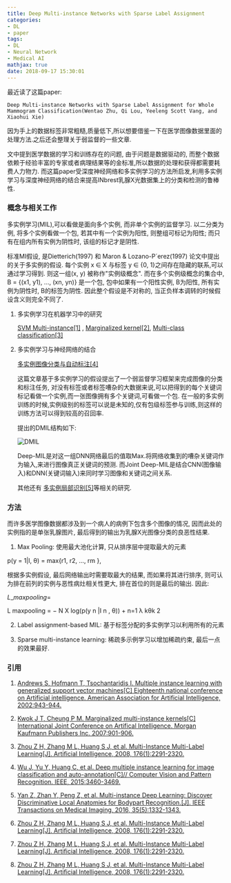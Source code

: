 ```yaml
---
title: Deep Multi-instance Networks with Sparse Label Assignment
categories:
- DL
- paper
tags:
- DL
- Neural Network
- Medical AI
mathjax: true
date: 2018-09-17 15:30:01
---
```


最近读了这篇paper: 

    Deep Multi-instance Networks with Sparse Label Assignment for Whole Mammogram Classification(Wentao Zhu, Qi Lou, Yeeleng Scott Vang, and Xiaohui Xie)

因为手上的数据标签非常粗糙,质量低下,所以想要借鉴一下在医学图像数据里面的处理方法.之后还会整理关于弱监督的一些文章.

文中提到医学数据的学习和训练存在的问题, 由于问题是数据驱动的, 而整个数据依赖于经验丰富的专家或者病理结果等的金标准,所以数据的处理和获得都需要耗费人力物力.
而这篇paper受深度神经网络和多实例学习的方法所启发,利用多实例学习与深度神经网络的结合来提高INbrest乳腺X光数据集上的分类和检测的鲁棒性.


<!--more-->


### 概念与相关工作

多实例学习(MIL),可以看做是面向多个实例, 而非单个实例的监督学习. 以二分类为例, 将多个实例看做一个包, 若其中有一个实例为阳性, 则整组可标记为阳性; 而只有在组内所有实例为阴性时, 该组的标记才是阴性. 

标准MI假设, 是Dietterich(1997) 和 Maron & Lozano-P´erez(1997) 论文中提出的关于多实例的假设. 每个实例 x ∈ X 与标签 y ∈ {0, 1}之间存在隐藏的联系,可以通过学习得到. 则这一组(x, y) 被称作"实例级概念". 而在多个实例级概念的集合中,  B = {(x1, y1), …, (xn, yn)} 是一个包, 包中如果有一个阳性实例, B为阳性, 所有实例为阴性时, B的标签为阴性. 因此整个假设是不对称的, 当正负样本调转的时候假设含义则完全不同了.

1. 多实例学习在机器学习中的研究
	
    [SVM Multi-instance[1]](#ref1) , [Marginalized kernel[2]](#ref2), [Multi-class classification[3]](#ref2)
    

2. 多实例学习与神经网络的结合 

	[多实例图像分类与自动标注[4]](#ref4)

    这篇文章基于多实例学习的假设提出了一个弱监督学习框架来完成图像的分类和标注任务, 对没有标签或者标签嘈杂的大数据来说,可以把得到的每个关键词标记看做一个实例,而一张图像拥有多个关键词,可看做一个包.
    在一般的多实例训练的时候,实例级别的标签可以说是未知的,仅有包级标签参与训练,则这样的训练方法可以得到较高的召回率.

    提出的DMIL结构如下:

    ![DMIL](multi-1.png)

    Deep-MIL是对这一组DNN网络最后的值取Max.将网络收集到的嘈杂关键词作为输入,来进行图像真正关键词的预测.
    而Joint Deep-MIL是结合CNN(图像输入)和DNN(关键词输入)来同时学习图像和关键词之间关系.

    其他还有 [多实例局部识别[5]](#ref5)等相关的研究.


### 方法

而许多医学图像数据都涉及到一个病人的病例下包含多个图像的情况, 因而此处的实例指的是单张乳腺图片, 最后得到的输出为乳腺X光图像分类的良恶性结果.

1. Max Pooling: 使用最大池化计算, 只从排序层中提取最大的元素
 
p(y = 1|I, θ) = max{r1, r2, ..., rm },

根据多实例假设, 最后网络输出时需要取最大的结果, 而如果将其进行排序, 则可认为排在前列的实例与恶性病灶相关性更大, 排在首位的则是最后的输出. 因此:

${
L\_{maxpooling} = 
}$


L maxpooling = −
N
X
log(p(y n |I n , θ)) +
n=1
λ
kθk 2

2. Label assignment-based MIL: 基于标签分配的多实例学习以利用所有的元素




3. Sparse multi-instance learning: 稀疏多示例学习以增加稀疏约束, 最后一点的效果最好.






### 引用 

1. <a id="ref1" href="https://www.researchgate.net/publication/2838430_Multiple_Instance_Learning_with_Generalized_Support_Vector_Machines">Andrews S, Hofmann T, Tsochantaridis I. Multiple instance learning with generalized support vector machines[C] Eighteenth national conference on Artificial intelligence. American Association for Artificial Intelligence, 2002:943-944.</a>

2. <a id="ref2" href="https://dl.acm.org/citation.cfm?id=1625421">Kwok J T, Cheung P M. Marginalized multi-instance kernels[C] International Joint Conference on Artifical Intelligence. Morgan Kaufmann Publishers Inc. 2007:901-906.</a>


3. <a id="ref3" href="https://arxiv.org/pdf/0808.3231.pdf">Zhou Z H, Zhang M L, Huang S J, et al. Multi-Instance Multi-Label Learning[J]. Artificial Intelligence, 2008, 176(1):2291-2320.</a>
<!-- (h) -->

4. <a id="ref4" href="https://ieeexplore.ieee.org/document/7298968/">Wu J, Yu Y, Huang C, et al. Deep multiple instance learning for image classification and auto-annotation[C]// Computer Vision and Pattern Recognition. IEEE, 2015:3460-3469.</a>


5. <a id="ref5" href="https://www.researchgate.net/publication/293012616_Multi-Instance_Deep_Learning_Discover_Discriminative_Local_Anatomies_for_Bodypart_Recognition">Yan Z, Zhan Y, Peng Z, et al. Multi-instance Deep Learning: Discover Discriminative Local Anatomies for Bodypart Recognition.[J]. IEEE Transactions on Medical Imaging, 2016, 35(5):1332-1343.</a>

6. <a id="ref6" href>Zhou Z H, Zhang M L, Huang S J, et al. Multi-Instance Multi-Label Learning[J]. Artificial Intelligence, 2008, 176(1):2291-2320.</a>


6. <a id="ref6" href>Zhou Z H, Zhang M L, Huang S J, et al. Multi-Instance Multi-Label Learning[J]. Artificial Intelligence, 2008, 176(1):2291-2320.</a>


6. <a id="ref6" href>Zhou Z H, Zhang M L, Huang S J, et al. Multi-Instance Multi-Label Learning[J]. Artificial Intelligence, 2008, 176(1):2291-2320.</a>


